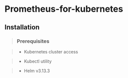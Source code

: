 # Prometheus-for-kubernetes

## Installation

> ### Prerequisites

> - Kubernetes cluster access 

> - Kubectl utility

> - Helm v3.13.3
